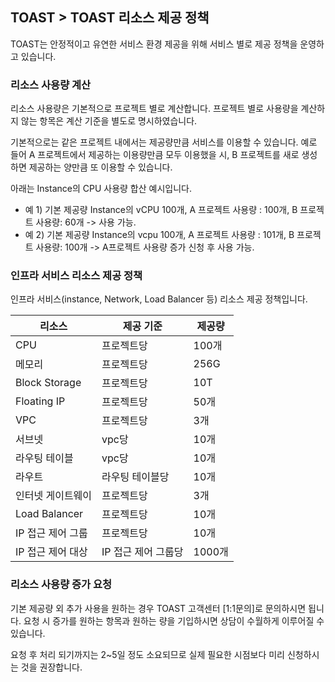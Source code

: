 ## TOAST > TOAST 리소스 제공 정책 
TOAST는 안정적이고 유연한 서비스 환경 제공을 위해 서비스 별로 제공 정책을 운영하고 있습니다. 

### 리소스 사용량 계산 
리소스 사용량은 기본적으로 프로젝트 별로 계산합니다. 
프로젝트 별로 사용량을 계산하지 않는 항목은 계산 기준을 별도로 명시하였습니다.  

기본적으로는 같은 프로젝트 내에서는 제공량만큼 서비스를 이용할 수 있습니다. 
예로 들어 A 프로젝트에서 제공하는 이용량만큼 모두 이용했을 시, B 프로젝트를 새로 생성하면 제공하는 양만큼 또 이용할 수 있습니다. 

아래는 Instance의 CPU 사용량 합산 예시입니다. 
- 예 1) 기본 제공량 Instance의 vCPU 100개, A 프로젝트 사용량 : 100개, B 프로젝트 사용량: 60개 -> 사용 가능. 
- 예 2) 기본 제공량 Instance의 vcpu 100개, A 프로젝트 사용량 : 101개, B 프로젝트 사용량: 100개 -> A프로젝트 사용량 증가 신청 후 사용 가능. 

### 인프라 서비스 리소스 제공 정책 
인프라 서비스(instance, Network, Load Balancer 등) 리소스 제공 정책입니다. 

|리소스 | 제공 기준 | 제공량 | 
|----|----|----|
|CPU	| 프로젝트당 |100개|
|메모리	 | 프로젝트당 |256G|
|Block Storage| 프로젝트당 |10T|
|Floating IP | 프로젝트당 |50개|
|VPC | 프로젝트당 |3개|
|서브넷 | vpc당 |10개|
|라우팅 테이블 | vpc당 |10개|
|라우트 | 라우팅 테이블당 |10개|
|인터넷 게이트웨이 | 프로젝트당	|3개|
|Load Balancer | 프로젝트당 |10개|
|IP 접근 제어 그룹	| 프로젝트당   |10개|
|IP 접근 제어 대상 | IP 접근 제어 그룹당	|1000개|

### 리소스 사용량 증가 요청 
기본 제공량 외 추가 사용을 원하는 경우 TOAST 고객센터 [1:1문의]로 문의하시면 됩니다. 
요청 시 증가를 원하는 항목과 원하는 량을 기입하시면 상담이 수월하게 이루어질 수 있습니다. 

요청 후 처리 되기까지는 2~5일 정도 소요되므로 실제 필요한 시점보다 미리 신청하시는 것을 권장합니다. 


